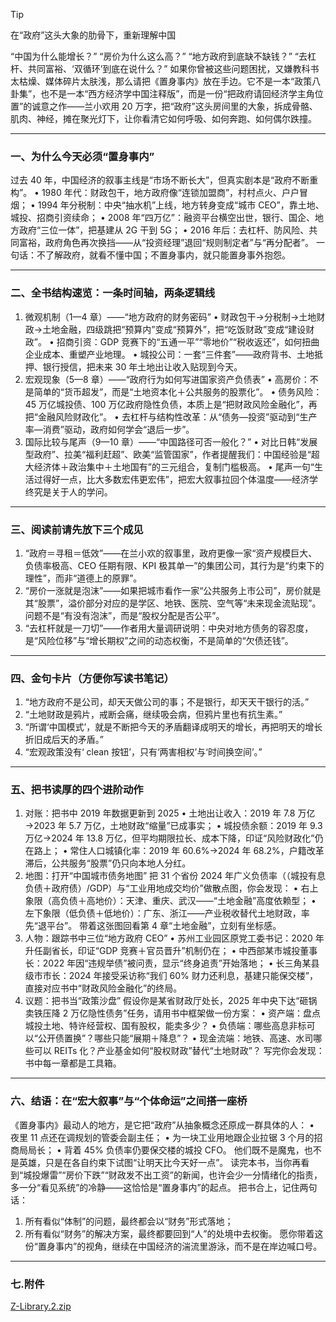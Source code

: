 > [!TIP]
> 在“政府”这头大象的肋骨下，重新理解中国

“中国为什么能增长？”
“房价为什么这么高？”
“地方政府到底缺不缺钱？”
“去杠杆、共同富裕、‘双循环’到底在说什么？”
如果你曾被这些问题困扰，又嫌教科书太枯燥、媒体碎片太肤浅，那么请把《置身事内》放在手边。它不是一本“政策八卦集”，也不是一本“西方经济学中国注释版”，而是一份“把政府请回经济学主角位置”的诚意之作——兰小欢用 20 万字，把“政府”这头房间里的大象，拆成骨骼、肌肉、神经，摊在聚光灯下，让你看清它如何呼吸、如何奔跑、如何偶尔跌撞。

---
###  一、为什么今天必须“置身事内”
过去 40 年，中国经济的叙事主线是“市场不断长大”，但真实剧本是“政府不断重构”。
• 1980 年代：财政包干，地方政府像“连锁加盟商”，村村点火、户户冒烟；
• 1994 年分税制：中央“抽水机”上线，地方转身变成“城市 CEO”，靠土地、城投、招商引资续命；
• 2008 年“四万亿”：融资平台横空出世，银行、国企、地方政府“三位一体”，把基建从 2G 干到 5G；
• 2016 年后：去杠杆、防风险、共同富裕，政府角色再次换挡——从“投资经理”退回“规则制定者”与“再分配者”。
一句话：不了解政府，就看不懂中国；不置身事内，就只能置身事外抱怨。

---
###  二、全书结构速览：一条时间轴，两条逻辑线
1.  微观机制（1—4 章）——“地方政府的财务密码”
• 财政包干→分税制→土地财政→土地金融，四级跳把“预算内”变成“预算外”，把“吃饭财政”变成“建设财政”。
• 招商引资：GDP 竞赛下的“五通一平”“零地价”“税收返还”，如何扭曲企业成本、重塑产业地理。
• 城投公司：一套“三件套”——政府背书、土地抵押、银行授信，把未来 30 年土地出让收入贴现到今天。
2.  宏观现象（5—8 章）——“政府行为如何写进国家资产负债表”
• 高房价：不是简单的“货币超发”，而是“土地资本化＋公共服务的股票化”。
• 债务风险：45 万亿城投债、100 万亿政府隐性负债，本质上是“把财政风险金融化”，再把“金融风险财政化”。
• 去杠杆与结构性改革：从“债务—投资”驱动到“生产率—消费”驱动，政府如何学会“退后一步”。
3.  国际比较与尾声（9—10 章）——“中国路径可否一般化？”
• 对比日韩“发展型政府”、拉美“福利赶超”、欧美“监管国家”，作者提醒我们：中国经验是“超大经济体＋政治集中＋土地国有”的三元组合，复制门槛极高。
• 尾声一句“生活过得好一点，比大多数宏伟更宏伟”，把宏大叙事拉回个体温度——经济学终究是关于人的学问。

---
### 三、阅读前请先放下三个成见
1.  “政府＝寻租＝低效”——在兰小欢的叙事里，政府更像一家“资产规模巨大、负债率极高、CEO 任期有限、KPI 极其单一”的集团公司，其行为是“约束下的理性”，而非“道德上的原罪”。
2.  “房价一涨就是泡沫”——如果把城市看作一家“公共服务上市公司”，房价就是其“股票”，溢价部分对应的是学区、地铁、医院、空气等“未来现金流贴现”。问题不是“有没有泡沫”，而是“股权分配是否公平”。
3.  “去杠杆就是一刀切”——作者用大量调研说明：中央对地方债务的容忍度，是“风险位移”与“增长期权”之间的动态权衡，不是简单的“欠债还钱”。

---
### 四、金句卡片（方便你写读书笔记）
1.  “地方政府不是公司，却天天做公司的事；不是银行，却天天干银行的活。”
2.  “土地财政是鸦片，戒断会痛，继续吸会病，但鸦片里也有抗生素。”
3.  “所谓‘中国模式’，就是不断把今天的矛盾翻译成明天的增长，再把明天的增长折旧成后天的矛盾。”
4.  “宏观政策没有‘ clean 按钮’，只有‘两害相权’与‘时间换空间’。”

---
### 五、把书读厚的四个进阶动作
1.  对账：把书中 2019 年数据更新到 2025
• 土地出让收入：2019 年 7.8 万亿→2023 年 5.7 万亿，土地财政“缩量”已成事实；
• 城投债余额：2019 年 9.3 万亿→2024 年 13.8 万亿，但平均期限拉长、成本下降，印证“风险财政化”仍在路上；
• 常住人口城镇化率：2019 年 60.6%→2024 年 68.2%，户籍改革滞后，公共服务“股票”仍只向本地人分红。
2.  地图：打开“中国城市债务地图”
把 31 个省份 2024 年广义负债率（（城投有息负债＋政府债）/GDP）与“工业用地成交均价”做散点图，你会发现：
• 右上象限（高负债＋高地价）：天津、重庆、武汉——“土地金融”高度依赖型；
• 左下象限（低负债＋低地价）：广东、浙江——产业税收替代土地财政，率先“退平台”。
带着这张图回看第 4 章“土地金融”，立刻有坐标感。
3.  人物：跟踪书中三位“地方政府 CEO”
• 苏州工业园区原党工委书记：2020 年升任副省长，印证“GDP 竞赛＋官员晋升”机制仍在；
• 中西部某市城投董事长：2022 年因“违规举债”被问责，显示“终身追责”开始落地；
• 长三角某县级市市长：2024 年接受采访称“我们 60% 财力还利息，基建只能保交楼”，直接对应书中“财政风险金融化”的终局。
4.  议题：把书当“政策沙盘”
假设你是某省财政厅处长，2025 年中央下达“砸锅卖铁压降 2 万亿隐性债务”任务，请用书中框架做一份方案：
• 资产端：盘点城投土地、特许经营权、国有股权，能卖多少？
• 负债端：哪些高息非标可以“公开债置换”？哪些只能“展期＋降息”？
• 现金流端：地铁、高速、水司哪些可以 REITs 化？产业基金如何“股权财政”替代“土地财政”？
写完你会发现：书中每一章都是工具箱。

---
### 六、结语：在“宏大叙事”与“个体命运”之间搭一座桥
《置身事内》最动人的地方，是它把“政府”从抽象概念还原成一群具体的人：
• 夜里 11 点还在调规划的管委会副主任；
• 为一块工业用地跟企业拉锯 3 个月的招商局局长；
• 背着 45% 负债率仍要保交楼的城投 CFO。
他们既不是魔鬼，也不是英雄，只是在各自约束下试图“让明天比今天好一点”。
读完本书，当你再看到“城投爆雷”“房价下跌”“财政发不出工资”的新闻，也许会少一分情绪化的指责，多一分“看见系统”的冷静——这恰恰是“置身事内”的起点。
把书合上，记住两句话：
1.  所有看似“体制”的问题，最终都会以“财务”形式落地；
2.  所有看似“财务”的解决方案，最终都要回到“人”的处境中去权衡。
愿你带着这份“置身事内”的视角，继续在中国经济的湍流里游泳，而不是在岸边喊口号。

---
### 七.附件
[Z-Library.2.zip](https://github.com/user-attachments/files/22713194/Z-Library.2.zip)